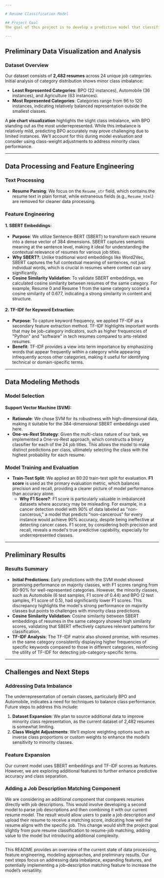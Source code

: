 ```yaml
---

# Resume Classification Model

## Project Goal
The goal of this project is to develop a predictive model that classifies resumes into one of 24 specific job categories. Given a resume as input, the model predicts the best-fitting job title, effectively aligning the candidate’s experience and skills with the most suitable role.

---
```


## Preliminary Data Visualization and Analysis

### Dataset Overview
Our dataset consists of **2,482 resumes** across 24 unique job categories. Initial analysis of category distribution shows minor class imbalance:
- **Least Represented Categories**: BPO (22 instances), Automobile (36 instances), and Agriculture (63 instances).
- **Most Represented Categories**: Categories range from 96 to 120 instances, indicating relatively balanced representation outside the smallest classes.

A **pie chart visualization** highlights the slight class imbalance, with BPO standing out as the most underrepresented. While this imbalance is relatively mild, predicting BPO accurately may prove challenging due to limited instances. We’ll account for this during model evaluation and consider using class-weight adjustments to address minority class performance.

---

## Data Processing and Feature Engineering

### Text Processing
- **Resume Parsing**: We focus on the `Resume_str` field, which contains the resume text in plain format, while extraneous fields (e.g., `Resume_html`) are removed for cleaner data processing.

### Feature Engineering
#### 1. **SBERT Embeddings**:
   - **Purpose**: We utilize Sentence-BERT (SBERT) to transform each resume into a dense vector of 384 dimensions. SBERT captures semantic meaning at the sentence level, making it ideal for understanding the contextual relevance of resumes for various job titles.
   - **Why SBERT?**: Unlike traditional word embeddings like Word2Vec, SBERT captures the full contextual meaning of sentences, not just individual words, which is crucial in resumes where context can vary significantly.
   - **Cosine Similarity Validation**: To validate SBERT embeddings, we calculated cosine similarity between resumes of the same category. For example, Resume 0 and Resume 1 from the same category scored a cosine similarity of 0.677, indicating a strong similarity in content and structure.

#### 2. **TF-IDF for Keyword Extraction**:
   - **Purpose**: To capture keyword frequency, we applied TF-IDF as a secondary feature extraction method. TF-IDF highlights important words that may be job-category indicators, such as higher frequencies of "Python" and "software" in tech resumes compared to arts-related resumes.
   - **Benefit**: TF-IDF provides a view into term importance by emphasizing words that appear frequently within a category while appearing infrequently across other categories, making it useful for identifying technical or domain-specific terms.

---

## Data Modeling Methods

### Model Selection

#### **Support Vector Machine (SVM)**:
   - **Rationale**: We chose SVM for its robustness with high-dimensional data, making it suitable for the 384-dimensional SBERT embeddings used here.
   - **One-vs-Rest Strategy**: Given the multi-class nature of our task, we implemented a One-vs-Rest approach, which constructs a binary classifier for each of the 24 job titles. This allows the model to make distinct predictions per class, ultimately selecting the class with the highest probability for each resume.

### Model Training and Evaluation
- **Train-Test Split**: We applied an 80:20 train-test split for evaluation. **F1 score** is used as the primary evaluation metric, which balances precision and recall, providing a clearer picture of model performance than accuracy alone. 
   - **Why F1 Score?**: F1 score is particularly valuable in imbalanced datasets where accuracy may be misleading. For example, in a cancer detection model with 90% of data labeled as "non-cancerous," a model that predicts “non-cancerous” for every instance would achieve 90% accuracy, despite being ineffective at detecting cancer cases. F1 score, by considering both precision and recall, reveals a model's true predictive capability, especially for underrepresented classes.

---

## Preliminary Results

### Results Summary
- **Initial Predictions**: Early predictions with the SVM model showed promising performance on majority classes, with F1 scores ranging from 80-90% for well-represented categories. However, the minority classes, such as Automobile (6 test samples, F1 score of 0.44) and BPO (2 test samples, F1 score of 0.5), had significantly lower F1 scores. This discrepancy highlights the model's strong performance on majority classes but points to challenges with minority class predictions.
- **Cosine Similarity Validation**: Cosine similarity between SBERT embeddings of resumes in the same category showed high similarity scores, validating that SBERT effectively captures relevant patterns for classification.
- **TF-IDF Analysis**: The TF-IDF matrix also showed promise, with resumes in the same category consistently displaying higher frequencies of specific keywords compared to those in different categories, reinforcing the utility of TF-IDF for detecting job-category-specific terms.

---

## Challenges and Next Steps

### Addressing Data Imbalance
The underrepresentation of certain classes, particularly BPO and Automobile, indicates a need for techniques to balance class performance. Future steps to address this include:
1. **Dataset Expansion**: We plan to source additional data to improve minority class representation, as the current dataset of 2,482 resumes is somewhat limiting.
2. **Class Weight Adjustments**: We’ll explore weighting options such as inverse class proportions or custom weights to enhance the model’s sensitivity to minority classes.

### Feature Expansion
Our current model uses SBERT embeddings and TF-IDF scores as features. However, we are exploring additional features to further enhance predictive accuracy and class separation.

### Adding a Job Description Matching Component
We are considering an additional component that compares resumes directly with job descriptions. This would involve developing a second model to parse job descriptions and then combining it with our current resume model. The result would allow users to paste a job description and upload their resume to receive a matching score, indicating how well the resume aligns with the specific job. This change would shift the project goal slightly from pure resume classification to resume-job matching, adding value to the model but introducing additional complexity.

---

This README provides an overview of the current state of data processing, feature engineering, modeling approaches, and preliminary results. Our next steps focus on addressing data imbalance, expanding features, and potentially implementing a job-description matching feature to increase the model’s versatility.
